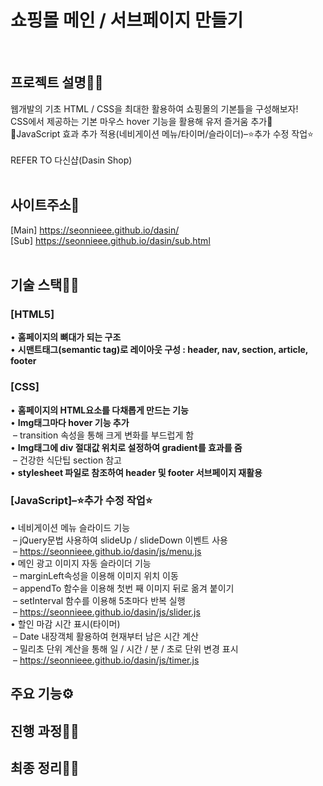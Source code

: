 <h1 fontSize="50px">쇼핑몰 메인 / 서브페이지 만들기</h1><br>

## 프로젝트 설명🐱‍🏍
웹개발의 기초 HTML / CSS을 최대한 활용하여 쇼핑몰의 기본틀을 구성해보자! <br>
CSS에서 제공하는 기본 마우스 hover 기능을 활용해 유저 즐거움 추가🤩 <br>
🚩JavaScript 효과 추가 적용(네비게이션 메뉴/타이머/슬라이더)–⭐추가 수정 작업⭐ <br><br>
REFER TO 다신샵(Dasin Shop) <br><br>

## 사이트주소🚀
[Main] https://seonnieee.github.io/dasin/ <br>
[Sub] https://seonnieee.github.io/dasin/sub.html <br><br>

## 기술 스택👩‍🔧
### [HTML5]
• <strong>홈페이지의 뼈대가 되는 구조 </strong><br>
• <strong>시맨트태그(semantic tag)로 레이아웃 구성 : header, nav, section, article, footer </strong><br>

### [CSS]
• <strong>홈페이지의 HTML요소를 다채롭게 만드는 기능</strong><br>
• <strong>Img태그마다 hover 기능 추가 </strong><br>
&nbsp;– transition 속성을 통해 크게 변화를 부드럽게 함 <br>
• <strong>Img태그에 div 절대값 위치로 설정하여 gradient를 효과를 줌</strong><br>
&nbsp;– 건강한 식단팁 section 참고 <br>
• <strong>stylesheet 파일로 참조하여 header 및 footer 서브페이지 재활용 </strong><br>

### [JavaScript]–⭐추가 수정 작업⭐
• 네비게이션 메뉴 슬라이드 기능 <br>
&nbsp;– jQuery문법 사용하여 slideUp / slideDown 이벤트 사용<br>
&nbsp;– https://seonnieee.github.io/dasin/js/menu.js <br>
• 메인 광고 이미지 자동 슬라이더 기능 <br>
&nbsp;– marginLeft속성을 이용해 이미지 위치 이동 <br>
&nbsp;– appendTo 함수을 이용해 첫번 째 이미지 뒤로 옮겨 붙이기 <br>
&nbsp;– setInterval 함수를 이용해 5초마다 반복 실행 <br>
&nbsp;– https://seonnieee.github.io/dasin/js/slider.js <br>
• 할인 마감 시간 표시(타이머) <br>
&nbsp;– Date 내장객체 활용하여 현재부터 남은 시간 계산 <br>
&nbsp;– 밀리초 단위 계산을 통해 일 / 시간 / 분 / 초로 단위 변경 표시 <br>
&nbsp;– https://seonnieee.github.io/dasin/js/timer.js <br>

## 주요 기능⚙


## 진행 과정🏃‍♀️

## 최종 정리🤸‍♀️
